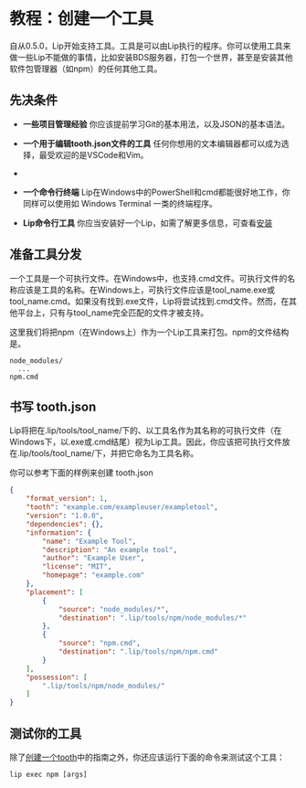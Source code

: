 # 教程：创建一个工具

自从0.5.0，Lip开始支持工具。工具是可以由Lip执行的程序。你可以使用工具来做一些Lip不能做的事情，比如安装BDS服务器，打包一个世界，甚至是安装其他软件包管理器（如npm）的任何其他工具。

## 先决条件

- **一些项目管理经验** 你应该提前学习Git的基本用法，以及JSON的基本语法。

- **一个用于编辑tooth.json文件的工具** 任何你想用的文本编辑器都可以成为选择，最受欢迎的是VSCode和Vim。
- 
- **一个命令行终端** Lip在Windows中的PowerShell和cmd都能很好地工作，你同样可以使用如 Windows Terminal 一类的终端程序。

- **Lip命令行工具** 你应当安装好一个Lip，如需了解更多信息，可查看[安装](installation.md)

## 准备工具分发

一个工具是一个可执行文件。在Windows中，也支持.cmd文件。可执行文件的名称应该是工具的名称。在Windows上，可执行文件应该是tool_name.exe或tool_name.cmd。如果没有找到.exe文件，Lip将尝试找到.cmd文件。然而，在其他平台上，只有与tool_name完全匹配的文件才被支持。

这里我们将把npm（在Windows上）作为一个Lip工具来打包。npm的文件结构是。

```
node_modules/
  ...
npm.cmd
```

## 书写 tooth.json

Lip将把在.lip/tools/tool_name/下的、以工具名作为其名称的可执行文件（在Windows下，以.exe或.cmd结尾）视为Lip工具。因此，你应该把可执行文件放在.lip/tools/tool_name/下，并把它命名为工具名称。

你可以参考下面的样例来创建 tooth.json

```json
{
    "format_version": 1,
    "tooth": "example.com/exampleuser/exampletool",
    "version": "1.0.0",
    "dependencies": {},
    "information": {
        "name": "Example Tool",
        "description": "An example tool",
        "author": "Example User",
        "license": "MIT",
        "homepage": "example.com"
    },
    "placement": [
        {
            "source": "node_modules/*",
            "destination": ".lip/tools/npm/node_modules/*"
        },
        {
            "source": "npm.cmd",
            "destination": ".lip/tools/npm/npm.cmd"
        }
    ],
    "possession": [
        ".lip/tools/npm/node_modules/"
    ]
}
```

## 测试你的工具

除了[创建一个tooth](tutorials/create_a_lip_tooth?id=测试你的tooth)中的指南之外，你还应该运行下面的命令来测试这个工具：

```shell
lip exec npm [args]
```